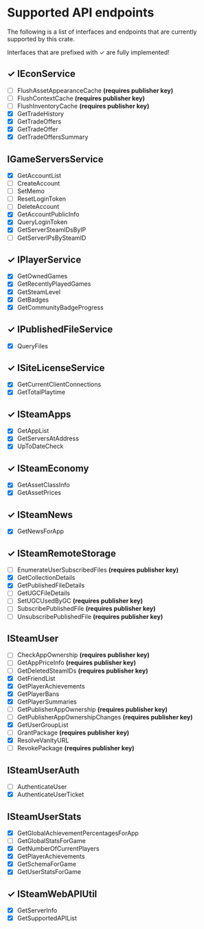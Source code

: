 # Supported API endpoints

The following is a list of interfaces and endpoints that are currently supported by this crate.

Interfaces that are prefixed with ✓ are fully implemented!

## ✓ IEconService
  - [ ] FlushAssetAppearanceCache **(requires publisher key)**
  - [ ] FlushContextCache **(requires publisher key)**
  - [ ] FlushInventoryCache **(requires publisher key)**
  - [x] GetTradeHistory
  - [x] GetTradeOffers
  - [x] GetTradeOffer
  - [x] GetTradeOffersSummary
## IGameServersService
  - [x] GetAccountList
  - [ ] CreateAccount
  - [ ] SetMemo
  - [ ] ResetLoginToken
  - [ ] DeleteAccount
  - [x] GetAccountPublicInfo
  - [x] QueryLoginToken
  - [x] GetServerSteamIDsByIP
  - [ ] GetServerIPsBySteamID
## ✓ IPlayerService
  - [x] GetOwnedGames
  - [x] GetRecentlyPlayedGames
  - [x] GetSteamLevel
  - [x] GetBadges
  - [x] GetCommunityBadgeProgress
## ✓ IPublishedFileService
  - [x] QueryFiles
## ✓ ISiteLicenseService
  - [x] GetCurrentClientConnections
  - [x] GetTotalPlaytime
## ✓ ISteamApps
  - [x] GetAppList
  - [x] GetServersAtAddress
  - [x] UpToDateCheck
## ✓ ISteamEconomy
  - [x] GetAssetClassInfo
  - [x] GetAssetPrices
## ✓ ISteamNews
  - [x] GetNewsForApp
## ✓ ISteamRemoteStorage
  - [ ] EnumerateUserSubscribedFiles **(requires publisher key)**
  - [x] GetCollectionDetails
  - [x] GetPublishedFileDetails
  - [ ] GetUGCFileDetails
  - [ ] SetUGCUsedByGC **(requires publisher key)**
  - [ ] SubscribePublishedFile **(requires publisher key)**
  - [ ] UnsubscribePublishedFile **(requires publisher key)**
## ISteamUser
  - [ ] CheckAppOwnership **(requires publisher key)**
  - [ ] GetAppPriceInfo **(requires publisher key)**
  - [ ] GetDeletedSteamIDs **(requires publisher key)**
  - [x] GetFriendList
  - [x] GetPlayerAchievements
  - [x] GetPlayerBans
  - [x] GetPlayerSummaries
  - [ ] GetPublisherAppOwnership **(requires publisher key)**
  - [ ] GetPublisherAppOwnershipChanges **(requires publisher key)**
  - [x] GetUserGroupList
  - [ ] GrantPackage **(requires publisher key)**
  - [x] ResolveVanityURL
  - [ ] RevokePackage **(requires publisher key)**
## ISteamUserAuth
  - [ ] AuthenticateUser
  - [x] AuthenticateUserTicket
## ISteamUserStats
  - [x] GetGlobalAchievementPercentagesForApp
  - [ ] GetGlobalStatsForGame
  - [x] GetNumberOfCurrentPlayers
  - [x] GetPlayerAchievements
  - [x] GetSchemaForGame
  - [x] GetUserStatsForGame
## ✓ ISteamWebAPIUtil
  - [x] GetServerInfo
  - [x] GetSupportedAPIList
